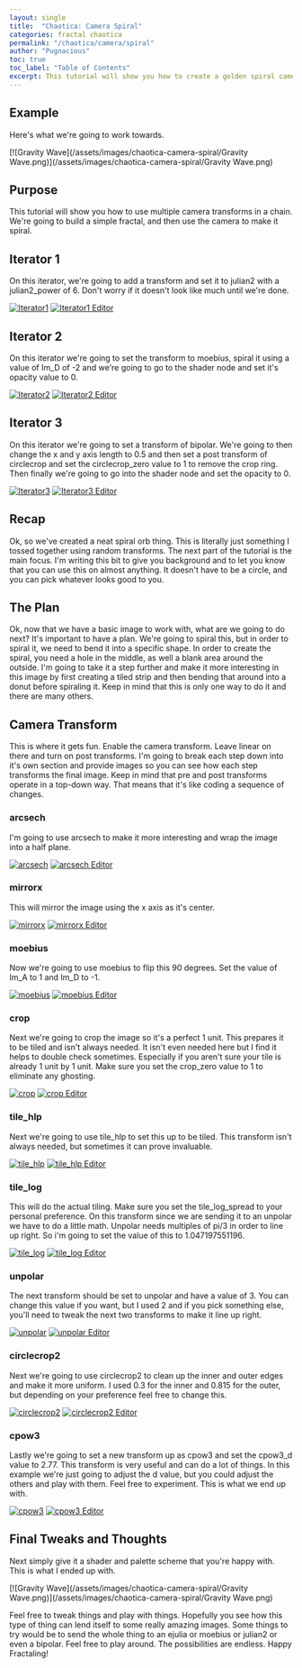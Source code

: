 ```yaml
---
layout: single
title:  "Chaotica: Camera Spiral"
categories: fractal chaotica
permalink: "/chaotica/camera/spiral"
author: "Pugnacious"
toc: true
toc_label: "Table of Contents"
excerpt: This tutorial will show you how to create a golden spiral camera effect.
---
```


## Example

Here's what we're going to work towards.

[![Gravity Wave](/assets/images/chaotica-camera-spiral/Gravity Wave.png)](/assets/images/chaotica-camera-spiral/Gravity Wave.png)

## Purpose

This tutorial will show you how to use multiple camera transforms in a chain.  We're going to build a simple fractal, and then use the camera to make it spiral.

## Iterator 1

On this iterator, we're going to add a transform and set it to julian2 with a julian2_power of 6.  Don't worry if it doesn't look like much until we're done.

[![Iterator1](/assets/images/chaotica-camera-spiral/chaotica_1ZRr4TXfRt.png)](/assets/images/chaotica-camera-spiral/chaotica_1ZRr4TXfRt.png)
[![Iterator1 Editor](/assets/images/chaotica-camera-spiral/chaotica_GM4zLRVmua.png)](/assets/images/chaotica-camera-spiral/chaotica_GM4zLRVmua.png)

## Iterator 2

On this iterator we're going to set the transform to moebius, spiral it using a value of Im_D of -2 and we're going to go to the shader node and set it's opacity value to 0.

[![Iterator2](/assets/images/chaotica-camera-spiral/chaotica_H4nn9ljVx2.png)](/assets/images/chaotica-camera-spiral/chaotica_H4nn9ljVx2.png)
[![Iterator2 Editor](/assets/images/chaotica-camera-spiral/chaotica_DprPAZjZlA.png)](/assets/images/chaotica-camera-spiral/chaotica_DprPAZjZlA.png)

## Iterator 3

On this iterator we're going to set a transform of bipolar.  We're going to then change the x and y axis length to 0.5 and then set a post transform of circlecrop and set the circlecrop_zero value to 1 to remove the crop ring.  Then finally we're going to go into the shader node and set the opacity to 0.

[![Iterator3](/assets/images/chaotica-camera-spiral/chaotica_9cN4DI1TPa.png)](/assets/images/chaotica-camera-spiral/chaotica_9cN4DI1TPa.png)
[![Iterator3 Editor](/assets/images/chaotica-camera-spiral/chaotica_aS3Kyz6yn6.png)](/assets/images/chaotica-camera-spiral/chaotica_aS3Kyz6yn6.png)

## Recap

Ok, so we've created a neat spiral orb thing.  This is literally just something I tossed together using random transforms.  The next part of the tutorial is the main focus.  I'm writing this bit to give you background and to let you know that you can use this on almost anything.  It doesn't have to be a circle, and you can pick whatever looks good to you.  

## The Plan

Ok, now that we have a basic image to work with, what are we going to do next?  It's important to have a plan.  We're going to spiral this, but in order to spiral it, we need to bend it into a specific shape.  In order to create the spiral, you need a hole in the middle, as well a blank area around the outside.  I'm going to take it a step further and make it more interesting in this image by first creating a tiled strip and then bending that around into a donut before spiraling it.  Keep in mind that this is only one way to do it and there are many others.

## Camera Transform

This is where it gets fun.  Enable the camera transform.  Leave linear on there and turn on post transforms.  I'm going to break each step down into it's own section and provide images so you can see how each step transforms the final image.  Keep in mind that pre and post transforms operate in a top-down way.  That means that it's like coding a sequence of changes.

### arcsech

I'm going to use arcsech to make it more interesting and wrap the image into a half plane.

[![arcsech](/assets/images/chaotica-camera-spiral/chaotica_XnEkkSuUye.png)](/assets/images/chaotica-camera-spiral/chaotica_XnEkkSuUye.png)
[![arcsech Editor](/assets/images/chaotica-camera-spiral/chaotica_ULwUHP03Om.png)](/assets/images/chaotica-camera-spiral/chaotica_ULwUHP03Om.png)

### mirrorx

This will mirror the image using the x axis as it's center.

[![mirrorx](/assets/images/chaotica-camera-spiral/chaotica_bDD3LdegrY.png)](/assets/images/chaotica-camera-spiral/chaotica_bDD3LdegrY.png)
[![mirrorx Editor](/assets/images/chaotica-camera-spiral/chaotica_DsTiQzMzZr.png)](/assets/images/chaotica-camera-spiral/chaotica_DsTiQzMzZr.png)

### moebius

Now we're going to use moebius to flip this 90 degrees.  Set the value of Im_A to 1 and Im_D to -1.

[![moebius](/assets/images/chaotica-camera-spiral/chaotica_8qEmNfJIeU.png)](/assets/images/chaotica-camera-spiral/chaotica_8qEmNfJIeU.png)
[![moebius Editor](/assets/images/chaotica-camera-spiral/chaotica_d7pjZwasYO.png)](/assets/images/chaotica-camera-spiral/chaotica_d7pjZwasYO.png)

### crop

Next we're going to crop the image so it's a perfect 1 unit.  This prepares it to be tiled and isn't always needed.  It isn't even needed here but I find it helps to double check sometimes.  Especially if you aren't sure your tile is already 1 unit by 1 unit.  Make sure you set the crop_zero value to 1 to eliminate any ghosting.

[![crop](/assets/images/chaotica-camera-spiral/chaotica_1CaRPFJIsv.png)](/assets/images/chaotica-camera-spiral/chaotica_1CaRPFJIsv.png)
[![crop Editor](/assets/images/chaotica-camera-spiral/chaotica_9H3Lvy1UlF.png)](/assets/images/chaotica-camera-spiral/chaotica_9H3Lvy1UlF.png)

### tile_hlp

Next we're going to use tile_hlp to set this up to be tiled.  This transform isn't always needed, but sometimes it can prove invaluable.

[![tile_hlp](/assets/images/chaotica-camera-spiral/chaotica_DUHa2BpuLL.png)](/assets/images/chaotica-camera-spiral/chaotica_DUHa2BpuLL.png)
[![tile_hlp Editor](/assets/images/chaotica-camera-spiral/chaotica_4hcvTq5q5D.png)](/assets/images/chaotica-camera-spiral/chaotica_4hcvTq5q5D.png)

### tile_log

This will do the actual tiling.  Make sure you set the tile_log_spread to your personal preference.  On this transform since we are sending it to an unpolar we have to do a little math.  Unpolar needs multiples of pi/3 in order to line up right.  So i'm going to set the value of this to 1.047197551196.

[![tile_log](/assets/images/chaotica-camera-spiral/chaotica_07p9sVYB3J.png)](/assets/images/chaotica-camera-spiral/chaotica_07p9sVYB3J.png)
[![tile_log Editor](/assets/images/chaotica-camera-spiral/chaotica_iee4lx3Jvd.png)](/assets/images/chaotica-camera-spiral/chaotica_iee4lx3Jvd.png)

### unpolar

The next transform should be set to unpolar and have a value of 3.  You can change this value if you want, but I used 2 and if you pick something else, you'll need to tweak the next two transforms to make it line up right.

[![unpolar](/assets/images/chaotica-camera-spiral/chaotica_0c5zG4bSOi.png)](/assets/images/chaotica-camera-spiral/chaotica_0c5zG4bSOi.png)
[![unpolar Editor](/assets/images/chaotica-camera-spiral/chaotica_b56GcxR8DY.png)](/assets/images/chaotica-camera-spiral/chaotica_b56GcxR8DY.png)

### circlecrop2

Next we're going to use circlecrop2 to clean up the inner and outer edges and make it more uniform.  I used 0.3 for the inner and 0.815 for the outer, but depending on your preference feel free to change this.  

[![circlecrop2](/assets/images/chaotica-camera-spiral/chaotica_EvDh7vFazK.png)](/assets/images/chaotica-camera-spiral/chaotica_EvDh7vFazK.png)
[![circlecrop2 Editor](/assets/images/chaotica-camera-spiral/chaotica_GUWkqipZNk.png)](/assets/images/chaotica-camera-spiral/chaotica_GUWkqipZNk.png)

### cpow3

Lastly we're going to set a new transform up as cpow3 and set the cpow3_d value to 2.77.  This transform is very useful and can do a lot of things.  In this example we're just going to adjust the d value, but you could adjust the others and play with them.  Feel free to experiment.  This is what we end up with.

[![cpow3](/assets/images/chaotica-camera-spiral/chaotica_pxy3Z5NBsg.png)](/assets/images/chaotica-camera-spiral/chaotica_pxy3Z5NBsg.png)
[![cpow3 Editor](/assets/images/chaotica-camera-spiral/chaotica_n1PUBC2bfw.png)](/assets/images/chaotica-camera-spiral/chaotica_n1PUBC2bfw.png)

## Final Tweaks and Thoughts

Next simply give it a shader and palette scheme that you're happy with.  This is what I ended up with.

[![Gravity Wave](/assets/images/chaotica-camera-spiral/Gravity Wave.png)](/assets/images/chaotica-camera-spiral/Gravity Wave.png)

Feel free to tweak things and play with things.  Hopefully you see how this type of thing can lend itself to some really amazing images.  Some things to try would be to send the whole thing to an ejulia or moebius or julian2 or even a bipolar.  Feel free to play around.  The possibilities are endless.  Happy Fractaling!
